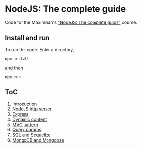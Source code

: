 # NodeJS: The complete guide

Code for the Maximilian's ["NodeJS: The complete guide"](https://www.udemy.com/course/nodejs-the-complete-guide/) course.

## Install and run
To run the code. Enter a directory,

```bash
npm install
```

and then

```bash
npm run
```

## ToC 
1) [Introduction](1-introduction/)
2) [NodeJS http server](2-node-js-http-server/)
3) [Express](3-exress/)
4) [Dynamic content](4-dynamic-content/)
5) [MVC pattern](5-MVC)
6) [Query params](6-query-params)
7) [SQL and Sequelize](7-sql-introduction)
8) [MongoDB and Mongoose](8-nosql-mongodb)